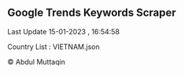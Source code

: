 

## Google Trends Keywords Scraper 
 
Last Update 15-01-2023 , 16:54:58

Country List :
VIETNAM.json



© Abdul Muttaqin 
